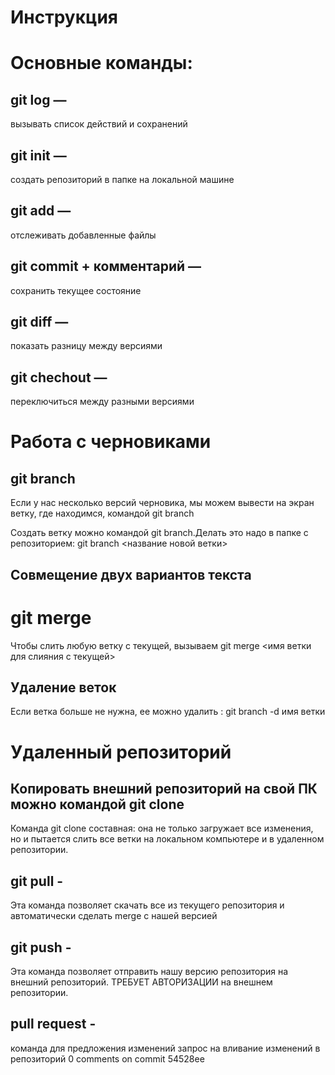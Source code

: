 # Инструкция 
# Основные команды:

## git log — 
вызывать список действий и сохранений

## git init — 
создать репозиторий в папке на локальной машине

## git add — 
отслеживать добавленные файлы

## git commit + комментарий — 
сохранить текущее состояние

## git diff — 
показать разницу между версиями

## git chechout — 
переключиться между разными версиями


# Работа с черновиками

## git branch 
Если у нас несколько версий черновика, мы
можем вывести на экран ветку, где находимся,
командой git branch

Создать ветку можно командой git branch.Делать это надо в папке с репозиторием: git branch <название новой ветки>

## Совмещение двух вариантов текста

# git merge 
Чтобы слить любую ветку с текущей, вызываем
git merge <имя ветки для слияния с текущей>

## Удаление веток

Если ветка  больше не нужна, ее можно удалить :
git branch -d имя ветки

# Удаленный репозиторий

## Копировать внешний репозиторий на свой ПК можно командой git clone

Команда git clone составная: она не только
загружает все изменения, но и пытается слить
все ветки на локальном компьютере и в
удаленном репозитории.

## git pull -
Эта команда позволяет скачать все
из текущего репозитория и автоматически
сделать merge с нашей версией

## git push -
Эта команда позволяет отправить нашу
версию репозитория на внешний
репозиторий. ТРЕБУЕТ АВТОРИЗАЦИИ
на внешнем репозитории.

## pull request -

команда для предложения изменений
запрос на вливание изменений в репозиторий
0 comments on commit 54528ee